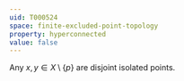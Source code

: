 ```yaml
---
uid: T000524
space: finite-excluded-point-topology
property: hyperconnected
value: false
---
```

Any $x,y \in X \setminus \{p\}$ are disjoint isolated points.

